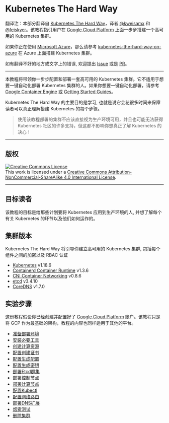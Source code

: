# Kubernetes The Hard Way

翻译注：本部分翻译自 [Kubernetes The Hard Way](https://github.com/kelseyhightower/kubernetes-the-hard-way)，译者 [@kweisamx](https://github.com/kweisamx) 和 [@feiskyer](https://github.com/feiskyer)。该教程指引用户在 [Google Cloud Platform](https://cloud.google.com) 上面一步步搭建一个高可用的 Kubernetes 集群。

如果你正在使用 [Microsoft Azure](https://azure.microsoft.com)，那么请参考 [kubernetes-the-hard-way-on-azure](https://github.com/ivanfioravanti/kubernetes-the-hard-way-on-azure) 在 Azure 上面搭建 Kubernetes 集群。

如有翻译不好的地方或文字上的错误, 欢迎提出 [Issue](https://github.com/feiskyer/kubernetes-handbook) 或是 [PR](https://github.com/feiskyer/kubernetes-handbook)。

---

本教程将带领你一步步配置和部署一套高可用的 Kubernetes 集群。它不适用于想要一键自动化部署 Kubernetes 集群的人。如果你想要一键自动化部署，请参考 [Google Container Engine](https://cloud.google.com/container-engine) 或 [Getting Started Guides](https://kubernetes.io/docs/setup/)。

Kubernetes The Hard Way 的主要目的是学习, 也就是说它会花很多时间来保障读者可以真正理解搭建 Kubernetes 的每个步骤。

> 使用该教程部署的集群不应该直接视为生产环境可用，并且也可能无法获得 Kubernetes 社区的许多支持，但这都不影响你想真正了解 Kubernetes 的决心！

---

## 版权

<a rel="license" href="http://creativecommons.org/licenses/by-nc-sa/4.0/"><img alt="Creative Commons License" style="border-width:0" src="https://i.creativecommons.org/l/by-nc-sa/4.0/88x31.png" /></a><br />This work is licensed under a <a rel="license" href="http://creativecommons.org/licenses/by-nc-sa/4.0/">Creative Commons Attribution-NonCommercial-ShareAlike 4.0 International License</a>.

---

## 目标读者

该教程的目标是给那些计划要将 Kubernetes 应用到生产环境的人, 并想了解每个有关 Kubernetes 的环节以及他们如何运作的。

## 集群版本

Kubernetes The Hard Way 将引导你建立高可用的 Kubernetes 集群, 包括每个组件之间的加密以及 RBAC 认证

* [Kubernetes](https://github.com/kubernetes/kubernetes) v1.18.6
* [Containerd Container Runtime](https://github.com/containerd/containerd) v1.3.6
* [CNI Container Networking](https://github.com/containernetworking/cni) v0.8.6
* [etcd](https://github.com/coreos/etcd) v3.4.10
* [CoreDNS](https://github.com/coredns/coredns) v1.7.0

## 实验步骤

这份教程假设你已经创建并配置好了 [Google Cloud Platform](https://cloud.google.com) 账户。该教程只是将 GCP 作为最基础的架构，教程的内容也同样适用于其他的平台。

* [准备部署环境](01-prerequisites.md)
* [安装必要工具](02-client-tools.md)
* [创建计算资源](03-compute-resources.md)
* [配置创建证书](04-certificate-authority.md)
* [配置生成配置](05-kubernetes-configuration-files.md)
* [配置生成密钥](06-data-encryption-keys.md)
* [部署Etcd群集](07-bootstrapping-etcd.md)
* [部署控制节点](08-bootstrapping-kubernetes-controllers.md)
* [部署计算节点](09-bootstrapping-kubernetes-workers.md)
* [配置Kubectl](10-configuring-kubectl.md)
* [配置网络路由](11-pod-network-routes.md)
* [部署DNS扩展](12-dns-addon.md)
* [烟雾测试](13-smoke-test.md)
* [删除集群](14-cleanup.md)
